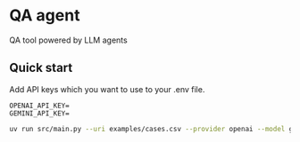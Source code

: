 # QA agent

QA tool powered by LLM agents

## Quick start

Add API keys which you want to use to your .env file.

```
OPENAI_API_KEY=
GEMINI_API_KEY=
```

```bash
uv run src/main.py --uri examples/cases.csv --provider openai --model gpt-4o-mini --allowed-domains google.com --initial-url "https://www.google.com" --language ja
```
